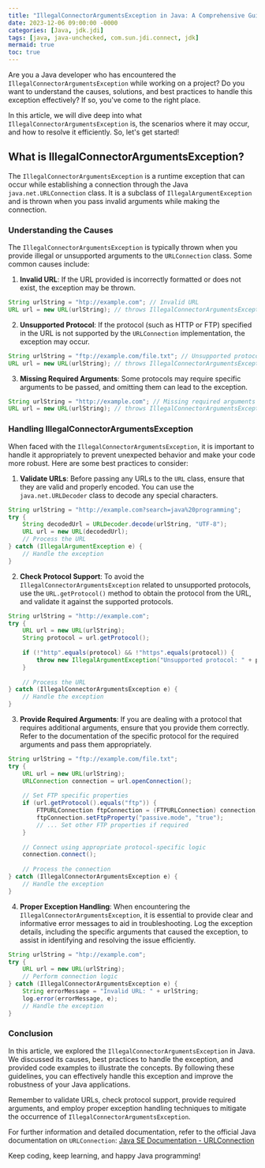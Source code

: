 ```yaml
---
title: "IllegalConnectorArgumentsException in Java: A Comprehensive Guide"
date: 2023-12-06 09:00:00 -0000
categories: [Java, jdk.jdi]
tags: [java, java-unchecked, com.sun.jdi.connect, jdk]
mermaid: true
toc: true
---
```



Are you a Java developer who has encountered the `IllegalConnectorArgumentsException` while working on a project? Do you want to understand the causes, solutions, and best practices to handle this exception effectively? If so, you've come to the right place.

In this article, we will dive deep into what `IllegalConnectorArgumentsException` is, the scenarios where it may occur, and how to resolve it efficiently. So, let's get started!

## What is IllegalConnectorArgumentsException?

The `IllegalConnectorArgumentsException` is a runtime exception that can occur while establishing a connection through the Java `java.net.URLConnection` class. It is a subclass of `IllegalArgumentException` and is thrown when you pass invalid arguments while making the connection.

### Understanding the Causes

The `IllegalConnectorArgumentsException` is typically thrown when you provide illegal or unsupported arguments to the `URLConnection` class. Some common causes include:

1. **Invalid URL**: If the URL provided is incorrectly formatted or does not exist, the exception may be thrown.

```java
String urlString = "htp://example.com"; // Invalid URL
URL url = new URL(urlString); // throws IllegalConnectorArgumentsException
```

2. **Unsupported Protocol**: If the protocol (such as HTTP or FTP) specified in the URL is not supported by the `URLConnection` implementation, the exception may occur.

```java
String urlString = "ftp://example.com/file.txt"; // Unsupported protocol
URL url = new URL(urlString); // throws IllegalConnectorArgumentsException
```

3. **Missing Required Arguments**: Some protocols may require specific arguments to be passed, and omitting them can lead to the exception.

```java
String urlString = "http://example.com"; // Missing required arguments
URL url = new URL(urlString); // throws IllegalConnectorArgumentsException
```

### Handling IllegalConnectorArgumentsException

When faced with the `IllegalConnectorArgumentsException`, it is important to handle it appropriately to prevent unexpected behavior and make your code more robust. Here are some best practices to consider:

1. **Validate URLs**: Before passing any URLs to the `URL` class, ensure that they are valid and properly encoded. You can use the `java.net.URLDecoder` class to decode any special characters.

```java
String urlString = "http://example.com?search=java%20programming";
try {
    String decodedUrl = URLDecoder.decode(urlString, "UTF-8");
    URL url = new URL(decodedUrl);
    // Process the URL
} catch (IllegalArgumentException e) {
    // Handle the exception
}
```

2. **Check Protocol Support**: To avoid the `IllegalConnectorArgumentsException` related to unsupported protocols, use the `URL.getProtocol()` method to obtain the protocol from the URL, and validate it against the supported protocols.

```java
String urlString = "http://example.com";
try {
    URL url = new URL(urlString);
    String protocol = url.getProtocol();
    
    if (!"http".equals(protocol) && !"https".equals(protocol)) {
        throw new IllegalArgumentException("Unsupported protocol: " + protocol);
    }
    
    // Process the URL
} catch (IllegalConnectorArgumentsException e) {
    // Handle the exception
}
```

3. **Provide Required Arguments**: If you are dealing with a protocol that requires additional arguments, ensure that you provide them correctly. Refer to the documentation of the specific protocol for the required arguments and pass them appropriately.

```java
String urlString = "ftp://example.com/file.txt";
try {
    URL url = new URL(urlString);
    URLConnection connection = url.openConnection();
    
    // Set FTP specific properties
    if (url.getProtocol().equals("ftp")) {
        FTPURLConnection ftpConnection = (FTPURLConnection) connection;
        ftpConnection.setFtpProperty("passive.mode", "true");
        // ... Set other FTP properties if required
    }
    
    // Connect using appropriate protocol-specific logic
    connection.connect();
    
    // Process the connection
} catch (IllegalConnectorArgumentsException e) {
    // Handle the exception
}
```

4. **Proper Exception Handling**: When encountering the `IllegalConnectorArgumentsException`, it is essential to provide clear and informative error messages to aid in troubleshooting. Log the exception details, including the specific arguments that caused the exception, to assist in identifying and resolving the issue efficiently.

```java
String urlString = "htp://example.com";
try {
    URL url = new URL(urlString);
    // Perform connection logic
} catch (IllegalConnectorArgumentsException e) {
    String errorMessage = "Invalid URL: " + urlString;
    log.error(errorMessage, e);
    // Handle the exception
}
```

### Conclusion

In this article, we explored the `IllegalConnectorArgumentsException` in Java. We discussed its causes, best practices to handle the exception, and provided code examples to illustrate the concepts. By following these guidelines, you can effectively handle this exception and improve the robustness of your Java applications.

Remember to validate URLs, check protocol support, provide required arguments, and employ proper exception handling techniques to mitigate the occurrence of `IllegalConnectorArgumentsException`.

For further information and detailed documentation, refer to the official Java documentation on `URLConnection`: [Java SE Documentation - URLConnection](https://docs.oracle.com/en/java/javase/11/docs/api/java.base/java/net/URLConnection.html)

Keep coding, keep learning, and happy Java programming!
